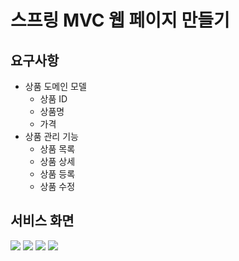 # 스프링 MVC 웹 페이지 만들기
## 요구사항
+ 상품 도메인 모델
  + 상품 ID
  + 상품명
  + 가격
+ 상품 관리 기능
  + 상품 목록
  + 상품 상세
  + 상품 등록
  + 상품 수정
  
## 서비스 화면
<img src = "https://user-images.githubusercontent.com/105557972/230907790-55290e6e-910f-4804-a67f-084c497d067b.png"></img>
<img src = "https://user-images.githubusercontent.com/105557972/230907800-80832560-5cb9-403d-8fbb-e8587c79ecd0.png"></img>
<img src = "https://user-images.githubusercontent.com/105557972/230907804-5ecf6b3b-4726-4c3c-9f89-c439d1c73acb.png"></img>
<img src = "https://user-images.githubusercontent.com/105557972/230907810-9ad72ebf-3547-43b4-8b3a-92087479d338.png"></img>

